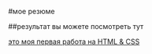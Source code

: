 #мое резюме

##результат вы можете посмотреть тут


[это моя первая работа на HTML & CSS](http://127.0.0.1:5500/css-course/index.html)
